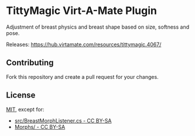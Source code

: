# TittyMagic Virt-A-Mate Plugin

Adjustment of breast physics and breast shape based on size, softness and pose.

Releases: https://hub.virtamate.com/resources/tittymagic.4067/

## Contributing

Fork this repository and create a pull request for your changes.

## License

[MIT](https://github.com/everlasterVR/TittyMagic/blob/master/LICENSE), except for:

- [src/BreastMorphListener.cs - CC BY-SA](https://github.com/everlasterVR/TittyMagic/blob/master/src/BreastMorphListener.cs)
- [Morphs/ - CC BY-SA](https://github.com/everlasterVR/TittyMagic/blob/master/Morphs/LICENSE)